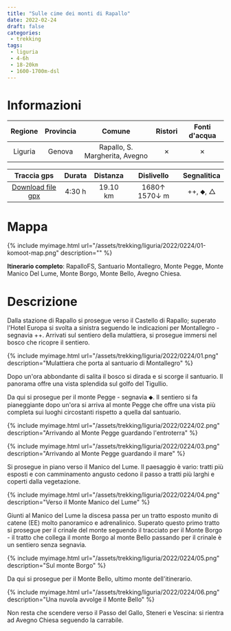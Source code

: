 ```yaml
---
title: "Sulle cime dei monti di Rapallo"
date: 2022-02-24
draft: false
categories:
 - trekking
tags:
 - liguria
 - 4-6h
 - 18-20km
 - 1600-1700m-dsl
---
```


# Informazioni

|       Regione       | Provincia |   Comune     | Ristori | Fonti d'acqua |
|:-------------------:|:---------:|:------------:|:------:|:--------:|
| Liguria             |   Genova  | Rapallo, S. Margherita, Avegno | ✗ | ✗ |

|     Traccia gps     |  Durata |  Distanza | Dislivello  | Segnalitica |
|:-------------------:| :------:| :--------:|:----------: | :---------: |
| [Download file gpx](/assets/trekking/liguria/2022/0224/traccia-gps.gpx) |  4:30 h |  19.10 km | 1680↑ 1570↓ m | ++, ⬥, △ |


# Mappa

{% include myimage.html url="/assets/trekking/liguria/2022/0224/01-komoot-map.png" description="" %}

**Itinerario completo**: RapalloFS, Santuario Montallegro, Monte Pegge, Monte Manico Del Lume, Monte Borgo, Monte Bello, Avegno Chiesa.

# Descrizione

Dalla stazione di Rapallo si prosegue verso il Castello di Rapallo; superato l'Hotel Europa si svolta a sinistra seguendo le indicazioni per Montallegro - segnavia ++.
Arrivati sul sentiero della mulattiera, si prosegue immersi nel bosco che ricopre il sentiero. 

{% include myimage.html url="/assets/trekking/liguria/2022/0224/01.png" description="Mulattiera che porta al santuario di Montallegro" %}

Dopo un'ora abbondante di salita il bosco si dirada e si scorge il santuario. Il panorama offre una vista splendida sul golfo del Tigullio.

Da qui si prosegue per il monte Pegge - segnavia ⬥. Il sentiero si fa pianeggiante dopo un'ora si arriva al monte Pegge che offre una vista più completa sui luoghi circostanti rispetto a quella dal santuario.

{% include myimage.html url="/assets/trekking/liguria/2022/0224/02.png" description="Arrivando al Monte Pegge guardando l'entroterra" %}

{% include myimage.html url="/assets/trekking/liguria/2022/0224/03.png" description="Arrivando al Monte Pegge guardando il mare" %}

Si prosegue in piano verso il Manico del Lume. Il paesaggio è vario: tratti più esposti e con camminamento angusto cedono il passo a tratti più larghi e coperti dalla vegetazione.

{% include myimage.html url="/assets/trekking/liguria/2022/0224/04.png" description="Verso il Monte Manico del Lume" %}

Giunti al Manico del Lume la discesa passa per un tratto esposto munito di catene (EE) molto panoramico e adrenalinico.
Superato questo primo tratto si prosegue per il crinale del monte seguendo il tracciato per il Monte Borgo - il tratto che collega il monte Borgo al monte Bello passando per il crinale è un sentiero senza segnavia.

{% include myimage.html url="/assets/trekking/liguria/2022/0224/05.png" description="Sul monte Borgo" %}

Da qui si prosegue per il Monte Bello, ultimo monte dell'itinerario.

{% include myimage.html url="/assets/trekking/liguria/2022/0224/06.png" description="Una nuvola avvolge il Monte Bello" %}

Non resta che scendere verso il Passo del Gallo, Steneri e Vescina: si rientra ad Avegno Chiesa seguendo la carrabile.
